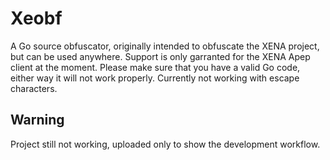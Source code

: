# Xeobf

A Go source obfuscator, originally intended to obfuscate the XENA project, but can be used anywhere. Support is only garranted for the XENA Apep client at the moment. Please make sure that you have a valid Go code, either way it will not work properly. Currently not working with escape characters.


## Warning 

Project still not working, uploaded only to show the development workflow.